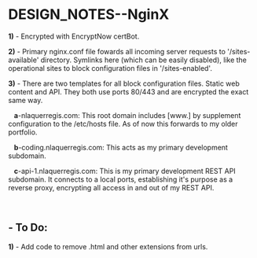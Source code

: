 # DESIGN_NOTES--NginX

<b>1)</b> - Encrypted with EncryptNow certBot.

<b>2)</b> - Primary nginx.conf file fowards all incoming server requests to '/sites-available' directory.  Symlinks here (which can be easily disabled), like the operational sites to block configuration files in '/sites-enabled'.

<b>3)</b> - There are two templates for all block configuration files.  Static web content and API.  They both use ports 80/443 and are encrypted the exact same way.

&nbsp;&nbsp;&nbsp;<b>a</b>-nlaquerregis.com: This root domain includes [www.] by supplement configuration to the /etc/hosts file.  As of now this forwards to my older portfolio.

&nbsp;&nbsp;&nbsp;<b>b</b>-coding.nlaquerregis.com: This acts as my primary development subdomain.

&nbsp;&nbsp;&nbsp;<b>c</b>-api-1.nlaquerregis.com: This is my primary development REST API subdomain.  It connects to a local ports, establishing it's purpose as a reverse proxy, encrypting all access in and out of my REST API.

</br>

## - To Do:

<b>1)</b> - Add code to remove .html and other extensions from urls.
